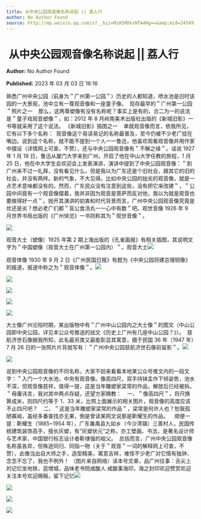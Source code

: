 ```yaml
---
title: ​从中央公园观音像名称说起 || 荔人行
author: No Author Found
source: http://mp.weixin.qq.com/s?__biz=MzA5MDkxNTA4Ng==&amp;mid=2454913201&amp;idx=1&amp;sn=91b35e56bec0d0aa6f125ba46b3bc36a&amp;chksm=87a3c8d0b0d441c6cd0635fd6687ba41345ffdbec9a0676dc996498d39a9958468d2321ecc1b#rd
---
```


# ​ 从中央公园观音像名称说起 || 荔人行

**Author:** No Author Found

**Published:** 2023 年 03 月 03 日 16:16

熟悉广州中央公园（前身为＂广州第一公园＂）历史的人都知道，喷水池是旧时该园的一大景观，池中立有一尊观音像和一座童子像。  现存最早的＂广州第一公园＂照片之一    那么，这两尊塑像有没有名称呢？事实上是有的，合二为一的说法是＂童子戏观音塑像＂，如：2012 年 8 月岭南美术出版社出版的《新城旧影》一书等就采用了这个说法。 《新城旧影》插图之一    单就观音像而言，依我所见，它有以下多个名称：  观音像这个易读易记的名称最普及，至今仍被不少老广挂在嘴边。说到这个名称，就不能不提到一个人一一鲁迅，他喜欢观看观音像并用作家中摆设（详情网上可查，不赘），还与中央公园观音像有＂不解之缘＂。话说 1927 年 1 月 18 日，鲁迅从厦门大学来到广州，开启了他在中山大学任教的旅程，1 月 25 日，他在中大学生会欢迎会上发表演讲，演讲中提到了中央公园观音像：＂到广州来不过一礼拜，没有看见什么，但是我以为广东还是个旧社会，跟其它的旧的社会，并没有两样。新的气象，不大见得。比如中央公园的拙劣的观音像，就是一点艺术意味都没有的。然而，广东民众没有注意到这些，没有把它来改建＂，＂公园中间竟有一个观音像摆着，我并非因为观音是菩萨而反对他，我以为就是观音也要做得好一点＂。抛开其演讲的初衷和时代背景而言，广州中央公园观音像究竟是优还是劣？想必老广们都＂盲公食汤丸一一心中有数＂吧。观世音像 1926 年 9 月世界书局出版的《广州快览》一书则称其为＂观世音像＂。

![](https://mmbiz.qpic.cn/mmbiz_jpg/PJWG74pLsMZfIDscHNhcicrVbaTMVE1Jn0HXlyESAcImrbudf4svQgUsFqWZ9T9VXDFTo366cgovfkVIQQiboKuQ/640)

观音大士（塑像）1925 年第 2 期上海出版的《孔雀画报》有相关插图，其说明文字为＂中国塑像（观音大士在广州第一公园内）＂。观音大士![](https://mmbiz.qpic.cn/mmbiz_jpg/PJWG74pLsMZfIDscHNhcicrVbaTMVE1JnzKasKFPPwEdV4iaZRtq8nudd22sX8Y0kQXvEtsicU5HUEC1mmne7Vwbw/640)

观音体像 1930 年 9 月 2 日《广州民国日报》有题为《中央公园将建总理铜像》的报道，报道中称之为＂观音体像＂。![](https://mmbiz.qpic.cn/mmbiz_jpg/PJWG74pLsMZfIDscHNhcicrVbaTMVE1Jnk9EiapO6jOTJb1lLZZqrm3fV2g39GIYibmpcTdmmlSjux7AxKTYfacyQ/640)

![](https://mmbiz.qpic.cn/mmbiz_jpg/PJWG74pLsMZfIDscHNhcicrVbaTMVE1JnFP2Y6ib7hUHSM4QcqO5DqaJhdQZu1pmR8icnEN6h1kzAOd9hMAQaEQ5Q/640)

![](https://mmbiz.qpic.cn/mmbiz_jpg/PJWG74pLsMZfIDscHNhcicrVbaTMVE1JnyqPKFiaMoQyYm00zVNLWrXABicURezpibfFnials0m8kWKTAmEcZ7tA6Ag/640)

![](https://mmbiz.qpic.cn/mmbiz_png/Ljib4So7yuWgIM7ul7KPyPelicJfZG8cwPd71T6oQqaPGLiaqH1tOYuhhtM3OCrukFRXvuZwaoPhCw5CJR0Nm9LBg/640?wx_fmt=png)

![](https://mmbiz.qpic.cn/mmbiz_png/Ljib4So7yuWgIM7ul7KPyPelicJfZG8cwPL819TibpbkibcichMBlVNPShcjDeGlnmS2BvgMJphwO2o6gZicBzhPZSHw/640?wx_fmt=png)

大士像广州沦陷时期，某出版物中有＂广州中山公园内之大士像＂的图文（中山公园即中央公园，详见本公众号推送的拙文《历史上广州有几座中山公园？》）。  慈航济世石像据我所知，此名最另类又最能彰显其寓意，摄于民国 36 年（1947 年）7 月 26 日的一张照片片背就写有：＂广州中央公园慈航济世石像前留影＂。![](https://mmbiz.qpic.cn/mmbiz_jpg/PJWG74pLsMZfIDscHNhcicrVbaTMVE1JnqQSic5W6m8trn0AmnCy9hyTGmgKMBXFBe96RIXPlT1F6r6JKysUGMHQ/640)

![](https://mmbiz.qpic.cn/mmbiz_png/Ljib4So7yuWgIM7ul7KPyPelicJfZG8cwPeZVfWtUBrpn7T3MCYx0cL9KOHGw5boUF0hY15568fPIpaUfJDkTibtQ/640?wx_fmt=png)

说到中央公园观音像的不同名称，大家不妨来看看本地某公众号推文内的一段文字：＂入门一个大水池，中央有观音像。像高四尺，双手持钵盂作下倾姿势，池水不深，但观音像慈祥，值得一提，这是当年雕塑家梁常的作品，解放后已经被拆。＂毋庸讳言，我对其中两点存疑，还望方家赐教：    一、＂像高四尺＂，将尺换箅成米，则四尺约等于 1．33 米，比照上面展示的相关图片，观音像的高度应该不止四尺吧？    二、＂这是当年雕塑家梁常的作品＂，梁常是何许人也？恕我孤陋寡闻，虽经多番查找亦无果，倒是曾读某网文说那是靳耀生的作品，    顺便一提：靳耀生（1885~1954 年），广东番禺县九如乡（今沙湾镇）三善村人，民国传统建筑装饰高手，擅长灰塑，有“灰塑状元”之称，亦工壁画、书法，是著名设计师与艺术家、中国银行标志设计者靳埭强的祖父。  总括而言，广州中央公园观音像名称虽各异，但殊途同归、同指一物（关于＂观音＂一词的解释网上可查，不赘），此像当出自大师之手，造型精美，寓意吉祥，难怪不少老广对它情有独钟、念念不忘了，我也不例外！ （图片来自网络）读本号文章，品广州往事：舌尖上的记忆坐地铁，逛增城，品味老书院咸酸人 咸酸事海印，海之封印欢迎赞赏欢迎关注本号欢迎赐稿，留下记忆![](https://mmbiz.qpic.cn/mmbiz_png/Ljib4So7yuWgIM7ul7KPyPelicJfZG8cwP6Vs3jDicKora5ppfpHOjYBnkVCs7icRI8GjVLR9RTlGiciaC0oCsZOKFEQ/640?wx_fmt=png)

![](https://mmbiz.qpic.cn/mmbiz_jpg/PJWG74pLsMZfIDscHNhcicrVbaTMVE1Jn9XkvbRdfVQeibk1A7ibicpaiaiakMLczdQDTEnlKBBzUauJclIPcfj5a6dw/640)

![](https://mmbiz.qpic.cn/mmbiz_jpg/PJWG74pLsMZfIDscHNhcicrVbaTMVE1JnDbvNcJfN3lUXfAfhZXuaUnc4l0BNabWwjyzHFdrppic7BrrQ8nFHnrQ/640)

![](https://mmbiz.qpic.cn/mmbiz_jpg/PJWG74pLsMZfIDscHNhcicrVbaTMVE1JnNDMPib0hiaPLYPzOHzf1kPuv1gFq9UX48KTHWJqAibQJDO3LXRh9yo9RA/640)
